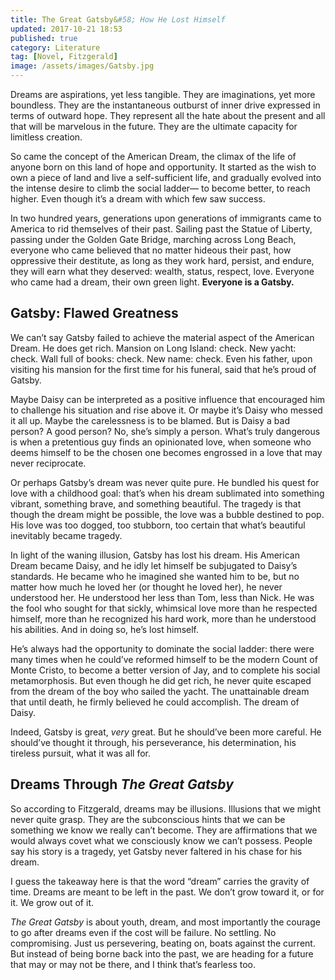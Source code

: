 ```yaml
---
title: The Great Gatsby&#58; How He Lost Himself
updated: 2017-10-21 18:53
published: true
category: Literature
tag: [Novel, Fitzgerald]
image: /assets/images/Gatsby.jpg
---
```


Dreams are aspirations, yet less tangible. They are imaginations, yet more boundless. They are the instantaneous outburst of inner drive expressed in terms of outward hope. They represent all the hate about the present and all that will be marvelous in the future. They are the ultimate capacity for limitless creation.

So came the concept of the American Dream, the climax of the life of anyone born on this land of hope and opportunity. It started as the wish to own a piece of land and live a self-sufficient life, and gradually evolved into the intense desire to climb the social ladder— to become better, to reach higher. Even though it’s a dream with which few saw success.

In two hundred years, generations upon generations of immigrants came to America to rid themselves of their past. Sailing past the Statue of Liberty, passing under the Golden Gate Bridge, marching across Long Beach, everyone who came believed that no matter hideous their past, how oppressive their destitute, as long as they work hard, persist, and endure, they will earn what they deserved: wealth, status, respect, love. Everyone who came had a dream, their own green light. **Everyone is a Gatsby.**

## Gatsby: Flawed Greatness

We can’t say Gatsby failed to achieve the material aspect of the American Dream. He does get rich. Mansion on Long Island: check. New yacht: check. Wall full of books: check. New name: check. Even his father, upon visiting his mansion for the first time for his funeral, said that he’s proud of Gatsby.

Maybe Daisy can be interpreted as a positive influence that encouraged him to challenge his situation and rise above it. Or maybe it’s Daisy who messed it all up. Maybe the carelessness is to be blamed. But is Daisy a bad person? A good person? No, she’s simply a person. What’s truly dangerous is when a pretentious guy finds an opinionated love, when someone who deems himself to be the chosen one becomes engrossed in a love that may never reciprocate.

Or perhaps Gatsby’s dream was never quite pure. He bundled his quest for love with a childhood goal: that’s when his dream sublimated into something vibrant, something brave, and something beautiful. The tragedy is that though the dream might be possible, the love was a bubble destined to pop. His love was too dogged, too stubborn, too certain that what’s beautiful inevitably became tragedy.

In light of the waning illusion, Gatsby has lost his dream. His American Dream became Daisy, and he idly let himself be subjugated to Daisy’s standards. He became who he imagined she wanted him to be, but no matter how much he loved her (or thought he loved her), he never understood her. He understood her less than Tom, less than Nick. He was the fool who sought for that sickly, whimsical love more than he respected himself, more than he recognized his hard work, more than he understood his abilities. And in doing so, he’s lost himself.

He’s always had the opportunity to dominate the social ladder: there were many times when he could’ve reformed himself to be the modern Count of Monte Cristo, to become a better version of Jay, and to complete his social metamorphosis. But even though he did get rich, he never quite escaped from the dream of the boy who sailed the yacht. The unattainable dream that until death, he firmly believed he could accomplish. The dream of Daisy.

Indeed, Gatsby is great, _very_ great. But he should’ve been more careful. He should’ve thought it through, his perseverance, his determination, his tireless pursuit, what it was all for.

## Dreams Through _The Great Gatsby_

So according to Fitzgerald, dreams may be illusions. Illusions that we might never quite grasp. They are the subconscious hints that we can be something we know we really can’t become. They are affirmations that we would always covet what we consciously know we can’t possess. People say his story is a tragedy, yet Gatsby never faltered in his chase for his dream.

I guess the takeaway here is that the word “dream” carries the gravity of time. Dreams are meant to be left in the past. We don’t grow toward it, or for it. We grow out of it.

_The Great Gatsby_ is about youth, dream, and most importantly the courage to go after dreams even if the cost will be failure. No settling. No compromising. Just us persevering, beating on, boats against the current. But instead of being borne back into the past, we are heading for a future that may or may not be there, and I think that’s fearless too.
